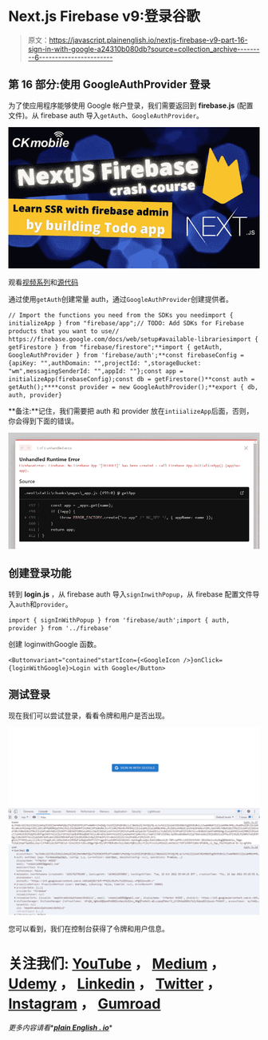 # Next.js Firebase v9:登录谷歌

> 原文：<https://javascript.plainenglish.io/nextjs-firebase-v9-part-16-sign-in-with-google-a24310b080db?source=collection_archive---------6----------------------->

## 第 16 部分:使用 GoogleAuthProvider 登录

为了使应用程序能够使用 Google 帐户登录，我们需要返回到 **firebase.js** (配置文件)。从 firebase auth 导入`getAuth`、`GoogleAuthProvider`。

![](img/57ec7b0749223da29d7807af83e4d858.png)

观看[视频系列](https://www.youtube.com/watch?v=Sdv3bw2rIuQ&list=PLC5vixW_4xSKqwpgaPEcLj7O3SvUNqC9L)和[源代码](https://www.udemy.com/course/complete-nextjs-firebase-firestore-course/?referralCode=50C342DE4DD73B4428F4)

通过使用`getAuth`创建常量 auth，通过`GoogleAuthProvider`创建提供者。

```
// Import the functions you need from the SDKs you needimport { initializeApp } from "firebase/app";// TODO: Add SDKs for Firebase products that you want to use// https://firebase.google.com/docs/web/setup#available-librariesimport { getFirestore } from "firebase/firestore";**import { getAuth, GoogleAuthProvider } from 'firebase/auth';**const firebaseConfig = {apiKey: "",authDomain: "",projectId: ",storageBucket: "wm",messagingSenderId: "",appId: ""};const app = initializeApp(firebaseConfig);const db = getFirestore()**const auth = getAuth();****const provider = new GoogleAuthProvider();**export { db, auth, provider}
```

**备注:**记住，我们需要把 auth 和 provider 放在`intiializeApp`后面，否则，你会得到下面的错误。

![](img/ec61193784a07642669cfb741c710d74.png)

## 创建登录功能

转到 **login.js** ，从 firebase auth 导入`signInwithPopup`，从 firebase 配置文件导入`auth`和`provider`。

```
import { signInWithPopup } from 'firebase/auth';import { auth, provider } from '../firebase'
```

创建 loginwithGoogle 函数。

```
<Buttonvariant="contained"startIcon={<GoogleIcon />}onClick={loginWithGoogle}>Login with Google</Button>
```

## 测试登录

现在我们可以尝试登录，看看令牌和用户是否出现。

![](img/21ee99c6efba0b18001fc42dc5d4895d.png)

您可以看到，我们在控制台获得了令牌和用户信息。

# 关注我们: [YouTube](https://www.youtube.com/channel/UCu4-4FnutvSHVo9WHvq80Ww?sub_confirmation=1) ， [Medium](https://ckmobile.medium.com/) ， [Udemy](https://www.udemy.com/user/cyruschan2/) ， [Linkedin](https://www.linkedin.com/company/ckmobi/) ， [Twitter](https://twitter.com/ckmobilejavasc1) ， [Instagram](https://www.instagram.com/ckmobile8050) ， [Gumroad](https://app.gumroad.com/ckmobile)

*更多内容请看**[***plain English . io***](http://plainenglish.io/)*